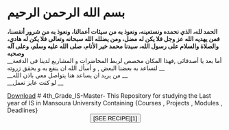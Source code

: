 
# بسم الله الرحمن الرحيم
__الحمد لله، الذي نحمده ونستعينه، ونعوذ به من سيئات أعمالنا، ونعوذ به من شرور أنفسنا، فمن يهديه الله عز وجل فلا يكن له مضل، ومن يضلله الله سبحانه وتعالى فلا يكن له هادي، والصلاة والسلام على رسول الله، سيدنا محمد خير الأنام، صلى الله عليه وسلم، وعلى آله وصحبه__
</br>
__أما بعد يا أصدقائى ,فهذا المكان مخصص لربط المحاضرات و المشاريع لدينا فى الدفعة لنساعد به بعضنا البعض , و أسأل الله ان ينفع به و يحقق زروته __
</br>
__من يريد ان يساعد هنا يتواصل معى باذن الله __
</br>
__لو كنت عايز تعمل __
</br>


 <body>
 <!-- Place this tag where you want the button to render. -->
<a class="github-button" href="https://github.com/ntkme/github-buttons/archive/master.zip" data-icon="octicon-cloud-download" data-size="large" aria-label="Download ntkme/github-buttons on GitHub">Download</a>
 
 <!-- Place this tag in your head or just before your close body tag. -->
<script async defer src="https://buttons.github.io/buttons.js"></script>
 </body>
# 4th_Grade_IS-Master-
This Repository for studying the Last year of IS in Mansoura University Containing {Courses , Projects , Modules , Deadlines}
 <center>
 <button class = "markdown-button" type="introbutton">[SEE RECIPE][1]</button>
 </center>

 [1]: /recipes/braised-lamb-shank
 
